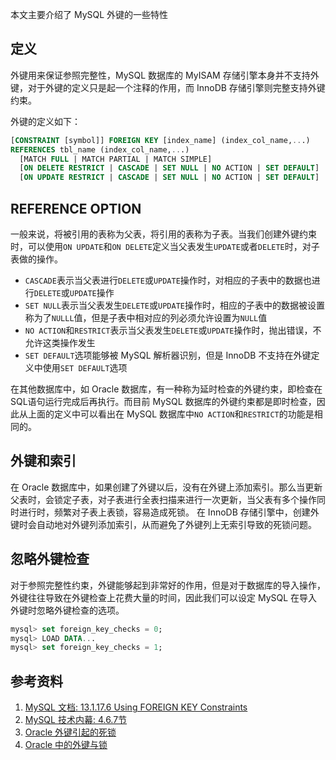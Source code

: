 
本文主要介绍了 MySQL 外键的一些特性
<!--more-->

## 定义

外键用来保证参照完整性，MySQL 数据库的 MyISAM 存储引擎本身并不支持外键，对于外键的定义只是起一个注释的作用，而 InnoDB 存储引擎则完整支持外键约束。

外键的定义如下：

```sql
[CONSTRAINT [symbol]] FOREIGN KEY [index_name] (index_col_name,...)
REFERENCES tbl_name (index_col_name,...)
  [MATCH FULL | MATCH PARTIAL | MATCH SIMPLE]
  [ON DELETE RESTRICT | CASCADE | SET NULL | NO ACTION | SET DEFAULT]
  [ON UPDATE RESTRICT | CASCADE | SET NULL | NO ACTION | SET DEFAULT]
```

## REFERENCE OPTION

一般来说，将被引用的表称为父表，将引用的表称为子表。当我们创建外键约束时，可以使用`ON UPDATE`和`ON DELETE`定义当父表发生`UPDATE`或者`DELETE`时，对子表做的操作。

+ `CASCADE`表示当父表进行`DELETE`或`UPDATE`操作时，对相应的子表中的数据也进行`DELETE`或`UPDATE`操作
+ `SET NULL`表示当父表发生`DELETE`或`UPDATE`操作时，相应的子表中的数据被设置称为了`NULLL`值，但是子表中相对应的列必须允许设置为`NULL`值
+ `NO ACTION`和`RESTRICT`表示当父表发生`DELETE`或`UPDATE`操作时，抛出错误，不允许这类操作发生
+ `SET DEFAULT`选项能够被 MySQL 解析器识别，但是 InnoDB 不支持在外键定义中使用`SET DEFAULT`选项

在其他数据库中，如 Oracle 数据库，有一种称为延时检查的外键约束，即检查在SQL语句运行完成后再执行。而目前 MySQL 数据库的外键约束都是即时检查，因此从上面的定义中可以看出在 MySQL 数据库中`NO ACTION`和`RESTRICT`的功能是相同的。

## 外键和索引

在 Oracle 数据库中，如果创建了外键以后，没有在外键上添加索引。那么当更新父表时，会锁定子表，对子表进行全表扫描来进行一次更新，当父表有多个操作同时进行时，频繁对子表上表锁，容易造成死锁。
在 InnoDB 存储引擎中，创建外键时会自动地对外键列添加索引，从而避免了外键列上无索引导致的死锁问题。

## 忽略外键检查

对于参照完整性约束，外键能够起到非常好的作用，但是对于数据库的导入操作，外键往往导致在外键检查上花费大量的时间，因此我们可以设定 MySQL 在导入外键时忽略外键检查的选项。

```sql
mysql> set foreign_key_checks = 0;
mysql> LOAD DATA...
mysql> set foreign_key_checks = 1;
```

## 参考资料

1. [MySQL 文档: 13.1.17.6 Using FOREIGN KEY Constraints](https://dev.mysql.com/doc/refman/5.5/en/create-table-foreign-keys.html)
2. [MySQL 技术内幕: 4.6.7节](https://book.douban.com/subject/24708143/)
3. [Oracle 外键引起的死锁](http://tivan.iteye.com/blog/1184187)
4. [Oracle 中的外键与锁](https://yemengying.com/2017/09/04/oracle-foreignkey-lock/)
